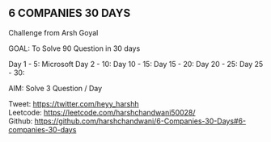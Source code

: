 ## 6 COMPANIES 30 DAYS
Challenge from Arsh Goyal

GOAL: To Solve 90 Question in 30 days

Day 1 - 5: Microsoft
Day 2 - 10: 
Day 10 - 15:
Day 15 - 20:
Day 20 - 25:
Day 25 - 30:


AIM: Solve 3 Question / Day

Tweet: https://twitter.com/heyy_harshh
<br>
Leetcode: https://leetcode.com/harshchandwani50028/
<br>
Github: https://github.com/harshchandwani/6-Companies-30-Days#6-companies-30-days
